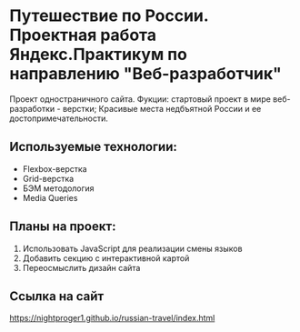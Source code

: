 # Путешествие по России. Проектная работа Яндекс.Практикум по направлению "Веб-разработчик"

Проект одностраничного сайта. Фукции: стартовый проект в мире веб-разработки - верстки; Красивые места недбъятной России и ее достопримечательности.

## Используемые технологии:
* Flexbox-верстка
* Grid-верстка
* БЭМ методология
* Media Queries

## Планы на проект:
1. Использовать JavaScript для реализации смены языков
2. Добавить секцию с интерактивной картой
3. Переосмыслить дизайн сайта


## Ссылка на сайт
https://nightproger1.github.io/russian-travel/index.html
